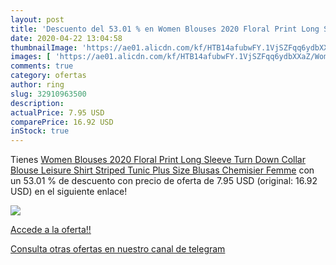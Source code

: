 ```yaml
---
layout: post
title: 'Descuento del 53.01 % en Women Blouses 2020 Floral Print Long Sle'
date: 2020-04-22 13:04:58
thumbnailImage: 'https://ae01.alicdn.com/kf/HTB14afubwFY.1VjSZFqq6ydbXXaZ/Women-Blouses-2020-Floral-Print-Long-Sleeve-Turn-Down-Collar-Blouse-Leisure-Shirt-Striped-Tunic-Plus.jpg_350x350._SL200_.jpg'
images: [ 'https://ae01.alicdn.com/kf/HTB14afubwFY.1VjSZFqq6ydbXXaZ/Women-Blouses-2020-Floral-Print-Long-Sleeve-Turn-Down-Collar-Blouse-Leisure-Shirt-Striped-Tunic-Plus.jpg_350x350._SL200_.jpg' ]
comments: true
category: ofertas
author: ring
slug: 32910963500
description:
actualPrice: 7.95 USD
comparePrice: 16.92 USD
inStock: true
---
```


Tienes [Women Blouses 2020 Floral Print Long Sleeve Turn Down Collar Blouse Leisure Shirt Striped Tunic Plus Size Blusas Chemisier Femme](https://www.amazon.com/dp/32910963500/?tag=redken08-20) con un 53.01 % de descuento con precio de oferta de 7.95 USD (original: 16.92 USD) en el siguiente enlace!

[![](https://ae01.alicdn.com/kf/HTB14afubwFY.1VjSZFqq6ydbXXaZ/Women-Blouses-2020-Floral-Print-Long-Sleeve-Turn-Down-Collar-Blouse-Leisure-Shirt-Striped-Tunic-Plus.jpg_350x350._SL200_.jpg)](https://www.amazon.com/dp/32910963500/?tag=redken08-20)

[Accede a la oferta!!](https://www.amazon.com/dp/32910963500/?tag=redken08-20)

[Consulta otras ofertas en nuestro canal de telegram](https://t.me/s/ofertas25)
